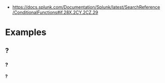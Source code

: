 - https://docs.splunk.com/Documentation/Splunk/latest/SearchReference/ConditionalFunctions#if.28X.2CY.2CZ.29
# Examples
## ?
### ?
#### ?